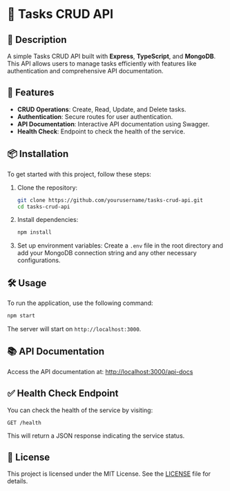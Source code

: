 # 📝 Tasks CRUD API

## 📖 Description
A simple Tasks CRUD API built with **Express**, **TypeScript**, and **MongoDB**. This API allows users to manage tasks efficiently with features like authentication and comprehensive API documentation.

## 🚀 Features
- **CRUD Operations**: Create, Read, Update, and Delete tasks.
- **Authentication**: Secure routes for user authentication.
- **API Documentation**: Interactive API documentation using Swagger.
- **Health Check**: Endpoint to check the health of the service.

## 📦 Installation
To get started with this project, follow these steps:

1. Clone the repository:
   ```bash
   git clone https://github.com/yourusername/tasks-crud-api.git
   cd tasks-crud-api
   ```

2. Install dependencies:
   ```bash
   npm install
   ```

3. Set up environment variables:
   Create a `.env` file in the root directory and add your MongoDB connection string and any other necessary configurations.

## 🛠️ Usage
To run the application, use the following command:
```bash
npm start
```
The server will start on `http://localhost:3000`.

## 📚 API Documentation
Access the API documentation at:
[http://localhost:3000/api-docs](http://localhost:3000/api-docs)

## ✅ Health Check Endpoint
You can check the health of the service by visiting:
```
GET /health
```
This will return a JSON response indicating the service status.

## 📝 License
This project is licensed under the MIT License. See the [LICENSE](LICENSE) file for details.
